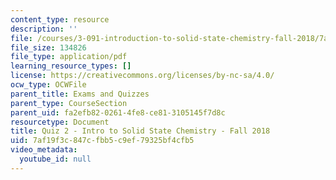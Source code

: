 ```yaml
---
content_type: resource
description: ''
file: /courses/3-091-introduction-to-solid-state-chemistry-fall-2018/7af19f3c847cfbb5c9ef79325bf4cfb5_MIT3_091F18_Q02.pdf
file_size: 134826
file_type: application/pdf
learning_resource_types: []
license: https://creativecommons.org/licenses/by-nc-sa/4.0/
ocw_type: OCWFile
parent_title: Exams and Quizzes
parent_type: CourseSection
parent_uid: fa2efb82-0261-4fe8-ce81-3105145f7d8c
resourcetype: Document
title: Quiz 2 - Intro to Solid State Chemistry - Fall 2018
uid: 7af19f3c-847c-fbb5-c9ef-79325bf4cfb5
video_metadata:
  youtube_id: null
---
```

